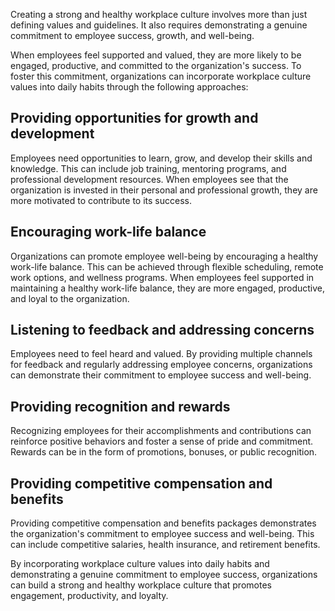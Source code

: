 
Creating a strong and healthy workplace culture involves more than just defining values and guidelines. It also requires demonstrating a genuine commitment to employee success, growth, and well-being.

When employees feel supported and valued, they are more likely to be engaged, productive, and committed to the organization's success. To foster this commitment, organizations can incorporate workplace culture values into daily habits through the following approaches:

## Providing opportunities for growth and development

Employees need opportunities to learn, grow, and develop their skills and knowledge. This can include job training, mentoring programs, and professional development resources. When employees see that the organization is invested in their personal and professional growth, they are more motivated to contribute to its success.

## Encouraging work-life balance

Organizations can promote employee well-being by encouraging a healthy work-life balance. This can be achieved through flexible scheduling, remote work options, and wellness programs. When employees feel supported in maintaining a healthy work-life balance, they are more engaged, productive, and loyal to the organization.

## Listening to feedback and addressing concerns

Employees need to feel heard and valued. By providing multiple channels for feedback and regularly addressing employee concerns, organizations can demonstrate their commitment to employee success and well-being.

## Providing recognition and rewards

Recognizing employees for their accomplishments and contributions can reinforce positive behaviors and foster a sense of pride and commitment. Rewards can be in the form of promotions, bonuses, or public recognition.

## Providing competitive compensation and benefits

Providing competitive compensation and benefits packages demonstrates the organization's commitment to employee success and well-being. This can include competitive salaries, health insurance, and retirement benefits.

By incorporating workplace culture values into daily habits and demonstrating a genuine commitment to employee success, organizations can build a strong and healthy workplace culture that promotes engagement, productivity, and loyalty.
